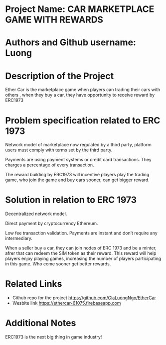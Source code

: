 # Project Name:  CAR MARKETPLACE GAME WITH REWARDS

# Authors and Github username: Luong

# Description of the Project 

Ether Car is the marketplace game when players can trading their cars with others , when they buy a car, they have opportunity to receive reward by ERC1973

# Problem specification related to ERC 1973

Network model of marketplace now regulated by a third party, platform users must comply with terms set by the third party.

Payments are using payment systems or credit card transactions. They charges a percentage of every transaction.

The reward building by ERC1973 will incentive players play the trading game, who join the game and buy cars sooner, can get bigger reward.

# Solution in relation to ERC 1973 

Decentralized network model.

Direct payment by cryptocurrency Ethereum.

Low fee transaction validation. Payments are instant and don’t require any intermediary.

When a seller buy a car, they can join nodes of ERC 1973 and be a minter, afrer that can redeem the SIM token as their reward. This reward will help players enjoy playing games, increasing the number of players participating in this game. Who come sooner get better rewards.


# Related Links

* Github repo for the project https://github.com/GiaLuongNgo/EtherCar
* Wesbite link https://ethercar-61075.firebaseapp.com

# Additional Notes 

 ERC1973 is the next big thing in game industry!
